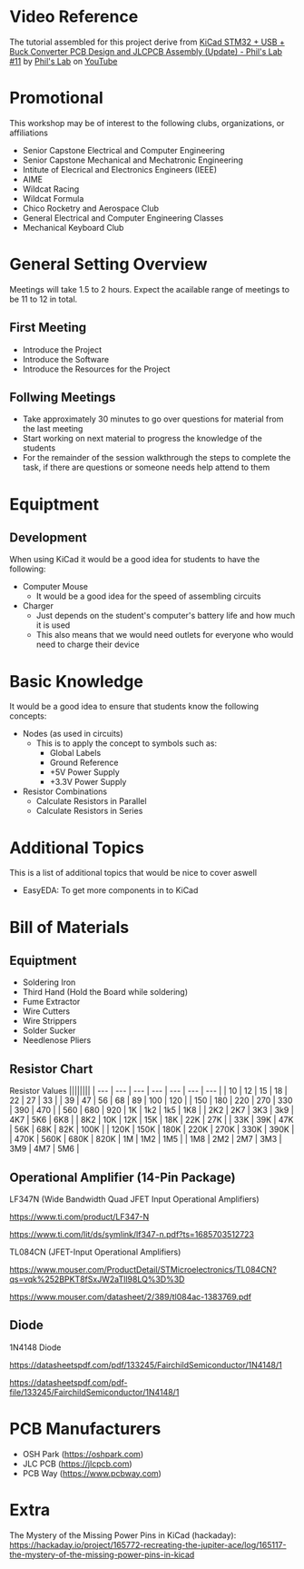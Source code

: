 <!--

TOGGLE PREVIEW IN VISUAL STUDIO CODE:
    Ctrl + Shift + V

This space is designated for Markdown resources:
    - General Markdown Documentation: https://markdown-guide.readthedocs.io/en/latest/index.html

    - Markdown in Visual Studio Code Documentation: https://code.visualstudio.com/docs/languages/markdown

-->

[Comment]: <> (Inline Comment)
[//]: <> (This is also a comment)
[//]: # (This is also a comment)
<!--
    This is a multiline comment
-->

# Video Reference
The tutorial assembled for this project derive from [KiCad STM32 + USB + Buck Converter PCB Design and JLCPCB Assembly (Update) - Phil's Lab #11](https://www.youtube.com/watch?v=C7-8nUU6e3E) by [Phil's Lab](https://www.youtube.com/@PhilsLab) on [YouTube](https://www.youtube.com)

# Promotional
This workshop may be of interest to the following clubs, organizations, or affiliations
- Senior Capstone Electrical and Computer Engineering
- Senior Capstone Mechanical and Mechatronic Engineering
- Intitute of Elecrical and Electronics Engineers (IEEE)
- AIME
- Wildcat Racing
- Wildcat Formula
- Chico Rocketry and Aerospace Club
- General Electrical and Computer Engineering Classes
- Mechanical Keyboard Club

# General Setting Overview
Meetings will take 1.5 to 2 hours.
Expect the acailable range of meetings to be 11 to 12 in total.

## First Meeting
- Introduce the Project
- Introduce the Software
- Introduce the Resources for the Project

## Follwing Meetings
- Take approximately 30 minutes to go over questions for material from the last meeting
- Start working on next material to progress the knowledge of the students
- For the remainder of the session walkthrough the steps to complete the task, if there are questions or someone needs help attend to them

# Equiptment
## Development
When using KiCad it would be a good idea for students to have the following:
- Computer Mouse
    - It would be a good idea for the speed of assembling circuits
- Charger
    - Just depends on the student's computer's battery life and how much it is used
    - This also means that we would need outlets for everyone who would need to charge their device

# Basic Knowledge
It would be a good idea to ensure that students know the following concepts:
- Nodes (as used in circuits)
    - This is to apply the concept to symbols such as:
        - Global Labels
        - Ground Reference
        - +5V Power Supply
        - +3.3V Power Supply
- Resistor Combinations
    - Calculate Resistors in Parallel
    - Calculate Resistors in Series

# Additional Topics
This is a list of additional topics that would be nice to cover aswell
- EasyEDA: To get more components in to KiCad

# Bill of Materials

## Equiptment
- Soldering Iron
- Third Hand (Hold the Board while soldering)
- Fume Extractor
- Wire Cutters
- Wire Strippers
- Solder Sucker
- Needlenose Pliers

## Resistor Chart
Resistor Values
||||||||
| --- | --- | --- | --- | --- | --- | --- |
| 10 | 12 | 15 | 18 | 22 | 27 | 33 |
| 39 | 47 | 56 | 68 | 89 | 100 | 120 |
| 150 | 180 | 220 | 270 | 330 | 390 | 470 |
| 560 | 680 | 920 | 1K | 1k2 | 1k5 | 1K8 |
| 2K2 | 2K7 | 3K3 | 3k9 | 4K7 | 5K6 | 6K8 |
| 8K2 | 10K | 12K | 15K | 18K | 22K | 27K |
| 33K | 39K | 47K | 56K | 68K | 82K | 100K |
| 120K | 150K | 180K | 220K | 270K | 330K | 390K |
| 470K | 560K | 680K | 820K | 1M | 1M2 | 1M5 |
| 1M8 | 2M2 | 2M7 | 3M3 | 3M9 | 4M7 | 5M6 |

## Operational Amplifier (14-Pin Package)
LF347N (Wide Bandwidth Quad JFET Input Operational Amplifiers)

https://www.ti.com/product/LF347-N

https://www.ti.com/lit/ds/symlink/lf347-n.pdf?ts=1685703512723

TL084CN (JFET-Input Operational Amplifiers)

https://www.mouser.com/ProductDetail/STMicroelectronics/TL084CN?qs=vqk%252BPKT8fSxJW2aTIl98LQ%3D%3D

https://www.mouser.com/datasheet/2/389/tl084ac-1383769.pdf

## Diode
1N4148 Diode

https://datasheetspdf.com/pdf/133245/FairchildSemiconductor/1N4148/1

https://datasheetspdf.com/pdf-file/133245/FairchildSemiconductor/1N4148/1

# PCB Manufacturers
- OSH Park (https://oshpark.com)
- JLC PCB (https://jlcpcb.com)
- PCB Way (https://www.pcbway.com)

# Extra
The Mystery of the Missing Power Pins in KiCad (hackaday): https://hackaday.io/project/165772-recreating-the-jupiter-ace/log/165117-the-mystery-of-the-missing-power-pins-in-kicad